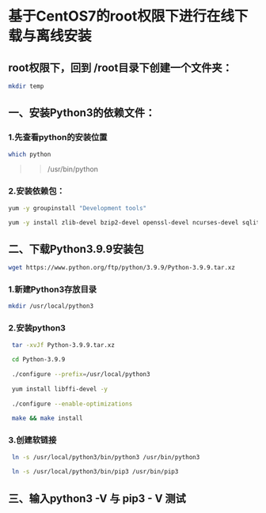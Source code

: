 # 基于CentOS7的root权限下进行在线下载与离线安装

## 	root权限下，回到 /root目录下创建一个文件夹：

```bash
mkdir temp
```



## 一、安装Python3的依赖文件：

### 1.先查看python的安装位置

```bash
which python
```

>>/usr/bin/python

### 2.安装依赖包：

```bash
yum -y groupinstall "Development tools"

yum -y install zlib-devel bzip2-devel openssl-devel ncurses-devel sqlite-devel readline-devel tk-devel gdbm-devel db4-devel libpcap-devel xz-devel
```



## 二、下载Python3.9.9安装包

```bash
wget https://www.python.org/ftp/python/3.9.9/Python-3.9.9.tar.xz
```



### 1.新建Python3存放目录

```bash
mkdir /usr/local/python3
```



### 2.安装python3

```bash
 tar -xvJf Python-3.9.9.tar.xz
 
 cd Python-3.9.9
 
 ./configure --prefix=/usr/local/python3
 
 yum install libffi-devel -y
 
 ./configure --enable-optimizations
 
 make && make install
```



### 3.创建软链接

```bash
 ln -s /usr/local/python3/bin/python3 /usr/bin/python3
 
 ln -s /usr/local/python3/bin/pip3 /usr/bin/pip3
```



## 三、输入python3 -V 与 pip3 - V 测试